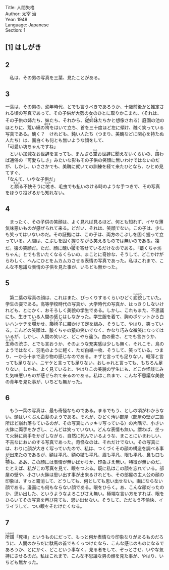 Title: 人間失格  
Author: 太宰 治  
Year: 1948  
Language: Japanese  
Section: 1

## [1] はしがき

## 2
　私は、その男の写真を三葉、見たことがある。<br>

## 3
一葉は、その男の、幼年時代、とでも言うべきであろうか、十歳前後かと推定される頃の写真であって、その子供が大勢の女のひとに取りかこまれ、（それは、その子供の姉たち、妹たち、それから、<ruby><rb>従姉妹</rb><rp>（</rp><rt>いとこ</rt><rp>）</rp></ruby>たちかと想像される）庭園の池のほとりに、荒い縞の<ruby><rb>袴</rb><rp>（</rp><rt>はかま</rt><rp>）</rp></ruby>をはいて立ち、首を三十度ほど左に傾け、醜く笑っている写真である。醜く？　けれども、鈍い人たち（つまり、美醜などに関心を持たぬ人たち）は、面白くも何とも無いような顔をして、<br>
「可愛い坊ちゃんですね」<br>
　といい加減なお世辞を言っても、まんざら<ruby><rb>空</rb><rp>（</rp><rt>から</rt><rp>）</rp></ruby>お世辞に聞えないくらいの、<ruby><rb>謂</rb><rp>（</rp><rt>い</rt><rp>）</rp></ruby>わば通俗の「可愛らしさ」みたいな影もその子供の笑顔に無いわけではないのだが、しかし、いささかでも、美醜に就いての訓練を経て来たひとなら、ひとめ見てすぐ、<br>
「なんて、いやな子供だ」<br>
　と<ruby><rb>頗</rb><rp>（</rp><rt>すこぶ</rt><rp>）</rp></ruby>る不快そうに<ruby><rb>呟</rb><rp>（</rp><rt>つぶや</rt><rp>）</rp></ruby>き、毛虫でも払いのける時のような手つきで、その写真をほうり投げるかも知れない。<br>
 
## 4
　まったく、その子供の笑顔は、よく見れば見るほど、何とも知れず、イヤな薄気味悪いものが感ぜられて来る。どだい、それは、笑顔でない。この子は、少しも笑ってはいないのだ。その証拠には、この子は、両方のこぶしを固く握って立っている。人間は、こぶしを固く握りながら笑えるものでは無いのである。猿だ。猿の笑顔だ。ただ、顔に醜い<ruby><rb>皺</rb><rp>（</rp><rt>しわ</rt><rp>）</rp></ruby>を寄せているだけなのである。「皺くちゃ坊ちゃん」とでも言いたくなるくらいの、まことに奇妙な、そうして、どこかけがらわしく、へんにひとをムカムカさせる表情の写真であった。私はこれまで、こんな不思議な表情の子供を見た事が、いちども無かった。<br>
 
## 5
　第二葉の写真の顔は、これはまた、びっくりするくらいひどく<ruby><rb>変貌</rb><rp>（</rp><rt>へんぼう</rt><rp>）</rp></ruby>していた。学生の姿である。高等学校時代の写真か、大学時代の写真か、はっきりしないけれども、とにかく、おそろしく美貌の学生である。しかし、これもまた、不思議にも、生きている人間の感じはしなかった。学生服を着て、胸のポケットから白いハンケチを<ruby><rb>覗</rb><rp>（</rp><rt>のぞ</rt><rp>）</rp></ruby>かせ、<ruby><rb>籐椅子</rb><rp>（</rp><rt>とういす</rt><rp>）</rp></ruby>に腰かけて足を組み、そうして、やはり、笑っている。こんどの笑顔は、皺くちゃの猿の笑いでなく、かなり巧みな微笑になってはいるが、しかし、人間の笑いと、どこやら違う。血の重さ、とでも言おうか、<ruby><rb>生命</rb><rp>（</rp><rt>いのち</rt><rp>）</rp></ruby>の渋さ、とでも言おうか、そのような充実感は少しも無く、それこそ、鳥のようではなく、羽毛のように軽く、ただ白紙一枚、そうして、笑っている。つまり、一から十まで造り物の感じなのである。キザと言っても足りない。軽薄と言っても足りない。ニヤケと言っても足りない。おしゃれと言っても、もちろん足りない。しかも、よく見ていると、やはりこの美貌の学生にも、どこか怪談じみた気味悪いものが感ぜられて来るのである。私はこれまで、こんな不思議な美貌の青年を見た事が、いちども無かった。<br>
 
## 6
　もう一葉の写真は、最も奇怪なものである。まるでもう、としの頃がわからない。頭はいくぶん白髪のようである。それが、ひどく汚い部屋（部屋の壁が三箇所ほど崩れ落ちているのが、その写真にハッキリ写っている）の片隅で、小さい火鉢に両手をかざし、こんどは笑っていない。どんな表情も無い。謂わば、坐って火鉢に両手をかざしながら、自然に死んでいるような、まことにいまわしい、不吉なにおいのする写真であった。奇怪なのは、それだけでない。その写真には、わりに顔が大きく写っていたので、私は、つくづくその顔の構造を調べる事が出来たのであるが、額は平凡、額の皺も平凡、眉も平凡、眼も平凡、鼻も口も<ruby><rb>顎</rb><rp>（</rp><rt>あご</rt><rp>）</rp></ruby>も、ああ、この顔には表情が無いばかりか、印象さえ無い。特徴が無いのだ。たとえば、私がこの写真を見て、眼をつぶる。既に私はこの顔を忘れている。部屋の壁や、小さい火鉢は思い出す事が出来るけれども、その部屋の主人公の顔の印象は、すっと霧消して、どうしても、何としても思い出せない。画にならない顔である。漫画にも何もならない顔である。眼をひらく。あ、こんな顔だったのか、思い出した、というようなよろこびさえ無い。極端な言い方をすれば、眼をひらいてその写真を再び見ても、思い出せない。そうして、ただもう不愉快、イライラして、つい眼をそむけたくなる。<br>
 
## 7
<ruby><rb>所謂</rb><rp>（</rp><rt>いわゆる</rt><rp>）</rp></ruby>「死相」というものにだって、もっと何か表情なり印象なりがあるものだろうに、人間のからだに駄馬の首でもくっつけたなら、こんな感じのものになるであろうか、とにかく、どこという事なく、見る者をして、ぞっとさせ、いやな気持にさせるのだ。私はこれまで、こんな不思議な男の顔を見た事が、やはり、いちども無かった。<br>
